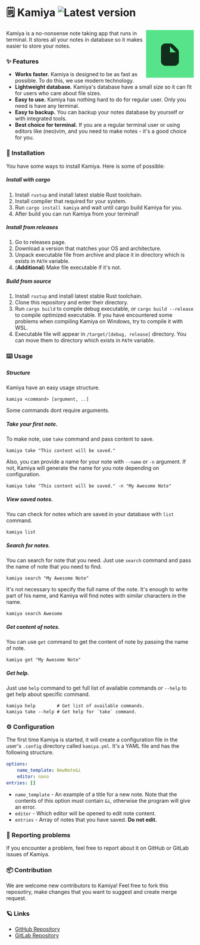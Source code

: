 <h1> 🗒️ Kamiya <img alt="Latest version" src="https://img.shields.io/gitlab/v/release/kostya-zero/kamiya?style=flat-square&color=26A269&label="></h1>

<img src="imgs/logo.svg" align="right" width="128px" >

Kamiya is a no-nonsense note taking app that runs in terminal. 
It stores all your notes in database so it makes easier to store your notes.

### ✨ Features

- **Works faster.** Kamiya is designed to be as fast as possible. To do this, we use modern technology.
- **Lightweight database.** Kamiya's database have a small size so it can fit for users who care about file sizes.
- **Easy to use.** Kamiya has nothing hard to do for regular user. Only you need is have any terminal.
- **Easy to backup.** You can backup your notes database by yourself or with integrated tools.
- **Best choice for terminal.** If you are a regular terminal user or using editors like (neo)vim, and you need to make notes - it's a good choice for you.

### 💾 Installation

You have some ways to install Kamiya. Here is some of possible:

##### Install with cargo

1. Install `rustup` and install latest stable Rust toolchain.
2. Install compiler that required for your system.
3. Run `cargo install kamiya` and wait until cargo build Kamiya for you.
4. After build you can run Kamiya from your terminal!

##### Install from releases

1. Go to releases page.
2. Download a version that matches your OS and architecture.
3. Unpack executable file from archive and place it in directory which is exists in `PATH` variable.
4. (**Additional**) Make file executable if it's not.

##### Build from source

1. Install `rustup` and install latest stable Rust toolchain.
2. Clone this repository and enter their directory.
3. Run `cargo build` to compile debug executable, or `cargo build --release` to compile optimized executable. If you have encountered some problems when compiling Kamiya on Windows, try to compile it with WSL.
4. Executable file will appear in `/target/[debug, release]` directory. You can move them to directory which exists in `PATH` variable.

### ⌨️ Usage

##### Structure

Kamiya have an easy usage structure.

```shell
kamiya <command> [argument, ..]
```

Some commands dont require arguments.

##### Take your first note.

To make note, use `take` command and pass content to save.

```shell
kamiya take "This content will be saved."
```

Also, you can provide a name for your note with `--name` or `-n` argument. 
If not, Kamiya will generate the name for you note depending on configuration.

```shell
kamiya take "This content will be saved." -n "My Awesome Note"
```

##### View saved notes.

You can check for notes which are saved in your database with `list` command.

```shell
kamiya list
```

##### Search for notes.

You can search for note that you need. 
Just use `search` command and pass the name of note that you need to find.

```shell
kamiya search "My Awesome Note"
```
It's not necessary to specify the full name of the note. 
It's enough to write part of his name, and Kamiya will find notes with similar characters in the name.

```shell
kamiya search Awesome
```

##### Get content of notes.

You can use `get` command to get the content of note by passing the name of note.

```shell
kamiya get "My Awesome Note"
```

##### Get help.

Just use `help` command to get full list of available commands or `--help` to get help about specific command.

```shell
kamiya help        # Get list of available commands.
kamiya take --help # Get help for `take` command.
```

### ⚙️ Configuration

The first time Kamiya is started, it will create a configuration file in the user's `.config` directory called `kamiya.yml`.
It's a YAML file and has the following structure.

```yml
options:
    name_template: NewNote&i
    editor: nano
entries: []
```
- `name_template` - An example of a title for a new note. Note that the contents of this option must contain `&i`, otherwise the program will give an error.
- `editor` - Which editor will be opened to edit note content.
- `entries` - Array of notes that you have saved. **Do not edit.**

### 📨 Reporting problems

If you encounter a problem, feel free to report about it on GitHub or GitLab issues of Kamiya.

### 📦 Contribution

We are welcome new contributors to Kamiya!
Feel free to fork this reposotiry, make changes that you want to suggest and create merge request.

### 🪐 Links

- [GitHub Repository](https://github.com/kostya-zero/kamiya)
- [GitLab Repository](https://gitlab.com/kostya-zero/kamiya)


